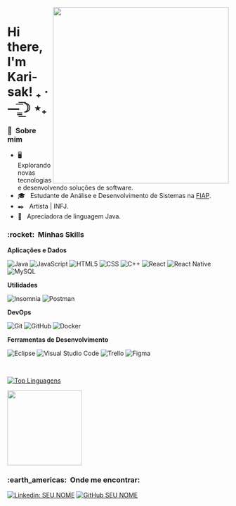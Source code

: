 <img align="right" width="400" src="https://media2.giphy.com/media/l3978y5HqiEtqupiM/200w.gif?cid=82a1493b9h370l7a3f1qxe7a15nq7q529mxtyi57lr0ee52m&rid=200w.gif&ct=g" />

# Hi there, I'm Kari-sak! ₊ ·—̳͟͞͞☽ ⋆₊

<h3> 🌸 &nbsp;Sobre mim </h3>

- 🖥  &nbsp; Explorando novas tecnologias e desenvolvendo soluções de software.
- 🎓 &nbsp; Estudante de Análise e Desenvolvimento de Sistemas na <a href="https://www.fiap.com.br/">FIAP</a>.
- ✒️ &nbsp; Artista | INFJ.
- 🔭 &nbsp; Apreciadora de linguagem Java.

<h3> :rocket: &nbsp;Minhas Skills </h3>

**Aplicações e Dados**

  ![Java](https://img.shields.io/badge/-Java-333333?style=flat&logo=Java&logoColor=007396)
  ![JavaScript](https://img.shields.io/badge/-JavaScript-333333?style=flat&logo=javascript)
  ![HTML5](https://img.shields.io/badge/-HTML5-333333?style=flat&logo=HTML5)
  ![CSS](https://img.shields.io/badge/-CSS-333333?style=flat&logo=CSS3&logoColor=1572B6)
  ![C++](https://img.shields.io/badge/-C++-333333?style=flat&logo=C%2B%2B&logoColor=00599C)
  ![React](https://img.shields.io/badge/-React-333333?style=flat&logo=react)
  ![React Native](https://img.shields.io/badge/-React%20Native-333333?style=flat&logo=react)
  ![MySQL](https://img.shields.io/badge/-MySQL-333333?style=flat&logo=mysql)

**Utilidades**

  ![Insomnia](https://img.shields.io/badge/-Insomnia-333333?style=flat&logo=insomnia)
  ![Postman](https://img.shields.io/badge/-Postman-333333?style=flat&logo=postman)

**DevOps**

  ![Git](https://img.shields.io/badge/-Git-333333?style=flat&logo=git)
  ![GitHub](https://img.shields.io/badge/-GitHub-333333?style=flat&logo=github)
  ![Docker](https://img.shields.io/badge/-Docker-333333?style=flat&logo=docker)

**Ferramentas de Desenvolvimento**

  ![Eclipse](https://img.shields.io/badge/-Eclipse-333333?style=flat&logo=eclipse-ide&logoColor=2C2255)
  ![Visual Studio Code](https://img.shields.io/badge/-Visual%20Studio%20Code-333333?style=flat&logo=visual-studio-code&logoColor=007ACC)
  ![Trello](https://img.shields.io/badge/-Trello-333333?style=flat&logo=trello&logoColor=007ACC)
  ![Figma](https://img.shields.io/badge/-Figma-333333?style=flat&logo=figma&logoColor=007ACC)

<br/>

[![Top Linguagens](https://github-readme-stats.vercel.app/api/top-langs/?username=Kari-sak&theme=midnight-purple)](https://github.com/anuraghazra/github-readme-stats)

<a href="https://github.com/Kari-sak">
  <img height="170em" src="https://github-readme-stats.vercel.app/api?username=Kari-sak&theme=midnight-purple&show_icons=true" />
</a>

<br/>

<h3> :earth_americas: &nbsp;Onde me encontrar: </h3> 

[![Linkedin: SEU NOME](https://img.shields.io/badge/-USERNAME-blue?style=flat-square&logo=Linkedin&logoColor=white&link=https://www.linkedin.com/in/karinasakamoto/)](https://www.linkedin.com/in/karinasakamoto/)
[![GitHub SEU NOME]( https://img.shields.io/github/followers/VanessaSwerts?label=follow&style=social)](https://github.com/Kari-sak)
